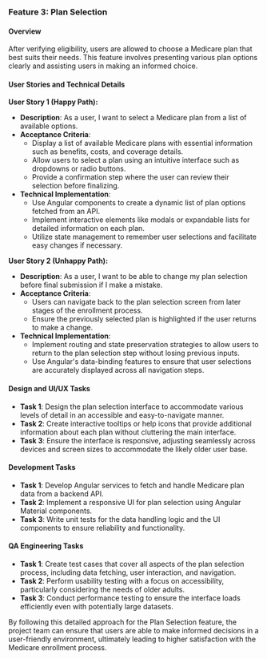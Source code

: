 ### Feature 3: Plan Selection

#### Overview
After verifying eligibility, users are allowed to choose a Medicare plan that best suits their needs. This feature involves presenting various plan options clearly and assisting users in making an informed choice.

#### User Stories and Technical Details

**User Story 1 (Happy Path):**
- **Description**: As a user, I want to select a Medicare plan from a list of available options.
- **Acceptance Criteria**: 
  - Display a list of available Medicare plans with essential information such as benefits, costs, and coverage details.
  - Allow users to select a plan using an intuitive interface such as dropdowns or radio buttons.
  - Provide a confirmation step where the user can review their selection before finalizing.
- **Technical Implementation**:
  - Use Angular components to create a dynamic list of plan options fetched from an API.
  - Implement interactive elements like modals or expandable lists for detailed information on each plan.
  - Utilize state management to remember user selections and facilitate easy changes if necessary.

**User Story 2 (Unhappy Path):**
- **Description**: As a user, I want to be able to change my plan selection before final submission if I make a mistake.
- **Acceptance Criteria**:
  - Users can navigate back to the plan selection screen from later stages of the enrollment process.
  - Ensure the previously selected plan is highlighted if the user returns to make a change.
- **Technical Implementation**:
  - Implement routing and state preservation strategies to allow users to return to the plan selection step without losing previous inputs.
  - Use Angular's data-binding features to ensure that user selections are accurately displayed across all navigation steps.

#### Design and UI/UX Tasks
- **Task 1**: Design the plan selection interface to accommodate various levels of detail in an accessible and easy-to-navigate manner.
- **Task 2**: Create interactive tooltips or help icons that provide additional information about each plan without cluttering the main interface.
- **Task 3**: Ensure the interface is responsive, adjusting seamlessly across devices and screen sizes to accommodate the likely older user base.

#### Development Tasks
- **Task 1**: Develop Angular services to fetch and handle Medicare plan data from a backend API.
- **Task 2**: Implement a responsive UI for plan selection using Angular Material components.
- **Task 3**: Write unit tests for the data handling logic and the UI components to ensure reliability and functionality.

#### QA Engineering Tasks
- **Task 1**: Create test cases that cover all aspects of the plan selection process, including data fetching, user interaction, and navigation.
- **Task 2**: Perform usability testing with a focus on accessibility, particularly considering the needs of older adults.
- **Task 3**: Conduct performance testing to ensure the interface loads efficiently even with potentially large datasets.

By following this detailed approach for the Plan Selection feature, the project team can ensure that users are able to make informed decisions in a user-friendly environment, ultimately leading to higher satisfaction with the Medicare enrollment process.